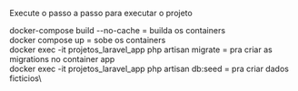Execute o passo a passo para executar o projeto

docker-compose build --no-cache = builda os containers\
docker compose up = sobe os containers\
docker exec -it projetos_laravel_app php artisan migrate = pra criar as migrations no container app\
docker exec -it projetos_laravel_app php artisan db:seed = pra criar dados ficticios\